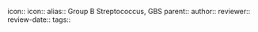 icon:: 
icon::
alias:: Group B Streptococcus, GBS
parent::
author::
reviewer::
review-date::
tags::
